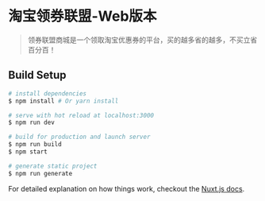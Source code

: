 # 淘宝领券联盟-Web版本

> 领券联盟商城是一个领取淘宝优惠券的平台，买的越多省的越多，不买立省百分百！

## Build Setup

``` bash
# install dependencies
$ npm install # Or yarn install

# serve with hot reload at localhost:3000
$ npm run dev

# build for production and launch server
$ npm run build
$ npm start

# generate static project
$ npm run generate
```

For detailed explanation on how things work, checkout the [Nuxt.js docs](https://github.com/nuxt/nuxt.js).

